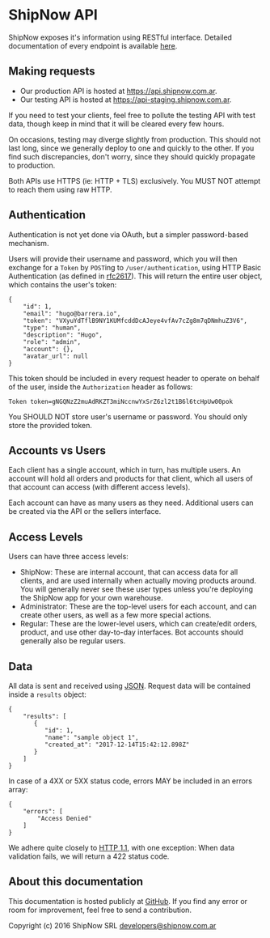 ShipNow API
===========

ShipNow exposes it's information using RESTful interface. Detailed
documentation of every endpoint is available [here][swagger].

Making requests
---------------

 * Our production API is hosted at https://api.shipnow.com.ar.
 * Our testing API is hosted at https://api-staging.shipnow.com.ar.

If you need to test your clients, feel free to pollute the testing API with
test data, though keep in mind that it will be cleared every few hours.

On occasions, testing may diverge slightly from production. This should not
last long, since we generally deploy to one and quickly to the other. If you
find such discrepancies, don't worry, since they should quickly propagate to
production.

Both APIs use HTTPS (ie: HTTP + TLS) exclusively. You MUST NOT attempt to reach
them using raw HTTP.

Authentication
--------------

Authentication is not yet done via OAuth, but a simpler password-based
mechanism.

Users will provide their username and password, which you will then exchange
for a `Token` by `POST`ing to `/user/authentication`, using HTTP Basic
Authentication (as defined in [rfc2617][rfc2617]). This will return the entire
user object, which contains the user's token:

    {
        "id": 1,
        "email": "hugo@barrera.io",
        "token": "VXyuYdTflB9NY1KUMfcddDcAJeye4vfAv7cZg8m7qDNmhuZ3V6",
        "type": "human",
        "description": "Hugo",
        "role": "admin",
        "account": {},
        "avatar_url": null
    }

This token should be included in every request header to operate on behalf of
the user, inside the `Authorization` header as follows:

    Token token=gNGQNzZ2muAdRKZT3miNccnwYxSrZ6zl2t1B6l6tcHpUw00pok

You SHOULD NOT store user's username or password. You should only store the
provided token.

Accounts vs Users
-----------------

Each client has a single account, which in turn, has multiple users. An account
will hold all orders and products for that client, which all users of that
account can access (with different access levels).

Each account can have as many users as they need.  Additional users can be
created via the API or the sellers interface.

Access Levels
-------------

Users can have three access levels:

 * ShipNow: These are internal account, that can access data for all clients,
   and are used internally when actually moving products around.
   You will generally never see these user types unless you're deploying
   the ShipNow app for your own warehouse.
 * Administrator: These are the top-level users for each account, and can
   create other users, as well as a few more special actions.
 * Regular: These are the lower-level users, which can create/edit orders,
   product, and use other day-to-day interfaces.
   Bot accounts should generally also be regular users.

Data
----

All data is sent and received using [JSON][json]. Request data will be
contained inside a `results` object:

    {
        "results": [
           {
              "id": 1,
              "name": "sample object 1",
              "created_at": "2017-12-14T15:42:12.898Z"
           }
        ]
    }

In case of a 4XX or 5XX status code, errors MAY be included in an errors array:

    {
        "errors": [
            "Access Denied"
        ]
    }

We adhere quite closely to [HTTP 1.1][http1.1], with one exception: When data
validation fails, we will return a 422 status code.

About this documentation
------------------------

This documentation is hosted publicly at [GitHub][github]. If you find any
error or room for improvement, feel free to send a contribution.

Copyright (c) 2016 ShipNow SRL <developers@shipnow.com.ar>

[swagger]: https://docs.shipnow.com.ar/swagger/
[json]: http://www.ecma-international.org/publications/files/ECMA-ST/ECMA-404.pdf
[http1.1]: https://tools.ietf.org/html/rfc2616
[github]: https://github.com/shipnow/docs
[rfc2617]: https://tools.ietf.org/html/rfc2617#section-2
